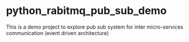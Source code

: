 # python_rabitmq_pub_sub_demo
This is a demo project to explore pub sub system for inter micro-services communication (event driven architecture)
